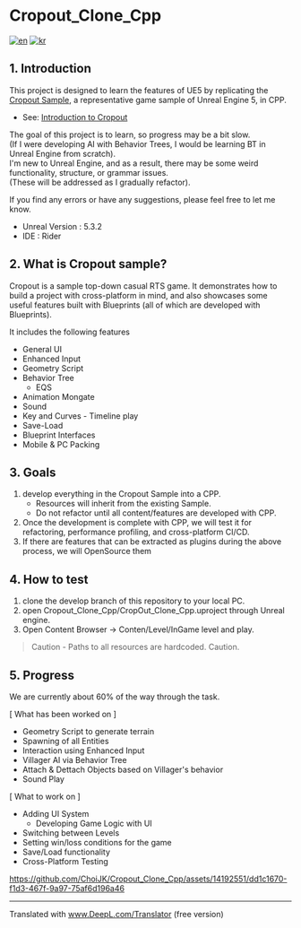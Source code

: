 # Cropout_Clone_Cpp

[![en](https://img.shields.io/badge/lang-en-red)](https://github.com/ChoiJK/Cropout_Clone_Cpp/blob/develop/README-en.md)
[![kr](https://img.shields.io/badge/lang-kr-blue)](https://github.com/ChoiJK/Cropout_Clone_Cpp/blob/develop/README.md)

## 1. Introduction

This project is designed to learn the features of UE5 by replicating the [Cropout Sample](https://www.unrealengine.com/en-US/blog/cropout-casual-rts-game-sample-project?sessionInvalidated=true), a representative game sample of Unreal Engine 5, in CPP.
- See: [Introduction to Cropout](https://forums.unrealengine.com/t/explore-cropout-a-top-down-casual-rts-sample-project-general-announcements/1239909/65)

The goal of this project is to learn, so progress may be a bit slow.   
(If I were developing AI with Behavior Trees, I would be learning BT in Unreal Engine from scratch).   
I'm new to Unreal Engine, and as a result, there may be some weird functionality, structure, or grammar issues.   
(These will be addressed as I gradually refactor).

If you find any errors or have any suggestions, please feel free to let me know.

- Unreal Version : 5.3.2
- IDE : Rider

## 2. What is Cropout sample?
Cropout is a sample top-down casual RTS game. It demonstrates how to build a project with cross-platform in mind, and also showcases some useful features built with Blueprints (all of which are developed with Blueprints).

It includes the following features
- General UI
- Enhanced Input
- Geometry Script
- Behavior Tree
    - EQS
- Animation Mongate
- Sound
- Key and Curves - Timeline play
- Save-Load
- Blueprint Interfaces
- Mobile & PC Packing

## 3. Goals
1. develop everything in the Cropout Sample into a CPP.
    - Resources will inherit from the existing Sample.
    - Do not refactor until all content/features are developed with CPP.
2. Once the development is complete with CPP, we will test it for refactoring, performance profiling, and cross-platform CI/CD.
3. If there are features that can be extracted as plugins during the above process, we will OpenSource them

## 4. How to test
1. clone the develop branch of this repository to your local PC.
2. open Cropout_Clone_Cpp/CropOut_Clone_Cpp.uproject through Unreal engine.
3. Open Content Browser -> Conten/Level/InGame level and play.   
> Caution - Paths to all resources are hardcoded. Caution.

## 5. Progress
We are currently about 60% of the way through the task.   

[ What has been worked on ]   

- Geometry Script to generate terrain
- Spawning of all Entities
- Interaction using Enhanced Input
- Villager AI via Behavior Tree
- Attach & Dettach Objects based on Villager's behavior
- Sound Play

[ What to work on ]   

- Adding UI System
    - Developing Game Logic with UI
- Switching between Levels
- Setting win/loss conditions for the game
- Save/Load functionality
- Cross-Platform Testing

https://github.com/ChoiJK/Cropout_Clone_Cpp/assets/14192551/dd1c1670-f1d3-467f-9a97-75af6d196a46

    
--- 
Translated with www.DeepL.com/Translator (free version)
